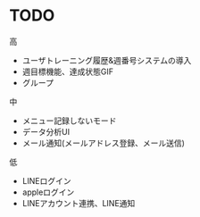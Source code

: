 # TODO
高
- ユーザトレーニング履歴&週番号システムの導入
- 週目標機能、達成状態GIF
- グループ

中
- メニュー記録しないモード
- データ分析UI
- メール通知(メールアドレス登録、メール送信)

低
- LINEログイン
- appleログイン
- LINEアカウント連携、LINE通知